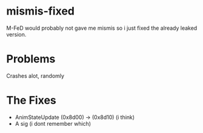 # mismis-fixed
M-FeD would probably not gave me mismis so i just fixed the already leaked version.

# Problems
Crashes alot, randomly

# The Fixes
- AnimStateUpdate (0x8d00) -> (0x8d10) (i think)
- A sig (i dont remember which)
